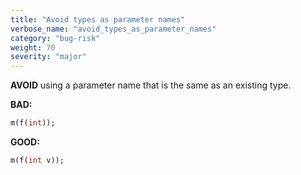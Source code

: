 ```yaml
---
title: "Avoid types as parameter names"
verbose_name: "avoid_types_as_parameter_names"
category: "bug-risk"
weight: 70
severity: "major"
---
```

**AVOID** using a parameter name that is the same as an existing type.

**BAD:**
```dart
m(f(int));
```

**GOOD:**
```dart
m(f(int v));
```


